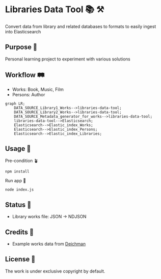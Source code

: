 # Libraries Data Tool 📚 ⚒️

Convert data from library and related databases to formats to easily ingest into Elasticsearch

## Purpose 💖

Personal learning project to experiment with various solutions

## Workflow 🛤️

- Works: Book, Music, Film
- Persons: Author

```mermaid
graph LR;
    DATA_SOURCE_Library1_Works-->libraries-data-tool;
    DATA_SOURCE_Library2_Works-->libraries-data-tool;
    DATA_SOURCE_Metadata_generator_for_works-->libraries-data-tool;
    libraries-data-tool-->Elasticsearch;
    Elasticsearch-->Elastic_index_Works;
    Elasticsearch-->Elastic_index_Persons;
    Elasticsearch-->Elastic_index_Libraries;
```

## Usage 🤖

Pre-condition 🪴

`npm install`

Run app 🚀

`node index.js`

## Status 🚜

- Library works file: JSON -> NDJSON

## Credits 👏

- Example works data from [Deichman](https://deichman.no/)

## License 📝

The work is under exclusive copyright by default.
